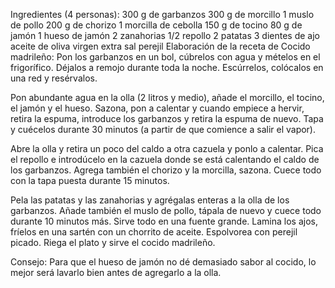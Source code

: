 Ingredientes (4 personas):
300 g de garbanzos
300 g de morcillo
1 muslo de pollo
200 g de chorizo
1 morcilla de cebolla
150 g de tocino
80 g de jamón
1 hueso de jamón
2 zanahorias
1/2 repollo
2 patatas
3 dientes de ajo
aceite de oliva virgen extra
sal
perejil
Elaboración de la receta de Cocido madrileño:
Pon los garbanzos en un bol, cúbrelos con agua y mételos en el frigorífico. Déjalos a 
remojo durante toda la noche. Escúrrelos, colócalos en una red y resérvalos.

Pon abundante agua en la olla (2 litros y medio), añade el morcillo, el tocino, el 
jamón y el hueso. Sazona, pon a calentar y cuando empiece a hervir, retira la espuma, 
introduce los garbanzos y retira la espuma de nuevo. Tapa y cuécelos durante 30 
minutos (a partir de que comience a salir el vapor).

Abre la olla y retira un poco del caldo a otra cazuela y ponlo a calentar. Pica el 
repollo e introdúcelo en la cazuela donde se está calentando el caldo de los 
garbanzos. Agrega también el chorizo y la morcilla, sazona. Cuece todo con la tapa 
puesta durante 15 minutos.

Pela las patatas y las zanahorias y agrégalas enteras a la olla de los garbanzos. 
Añade también el muslo de pollo, tápala de nuevo y cuece todo durante 10 minutos más. 
Sirve todo en una fuente grande. Lamina los ajos, fríelos en una sartén con un 
chorrito de aceite. Espolvorea con perejil picado. Riega el plato y sirve el cocido 
madrileño.

Consejo:
Para que el hueso de jamón no dé demasiado sabor al cocido, lo mejor será lavarlo bien 
antes de agregarlo a la olla.
